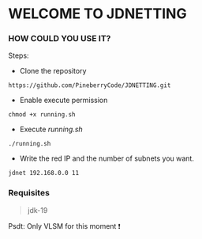 # WELCOME TO JDNETTING

### HOW COULD YOU USE IT?
Steps:
- Clone the repository
```
https://github.com/PineberryCode/JDNETTING.git
```
- Enable execute permission
```
chmod +x running.sh
```
- Execute *running.sh*
```
./running.sh
```
- Write the red IP and the number of subnets you want.
```
jdnet 192.168.0.0 11
```
### Requisites
> jdk-19

Psdt: Only VLSM for this moment ❗
